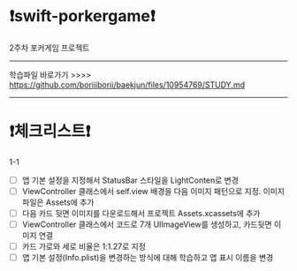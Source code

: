 # ❗️swift-porkergame❗️
2주차 포커게임 프로젝트

 - - -
학습파일 바로가기 >>>> https://github.com/boriiiborii/baekjun/files/10954769/STUDY.md
- - -
# ❗️체크리스트❗️
1-1
- [ ] 앱 기본 설정을 지정해서 StatusBar 스타일을 LightConten로 변경
- [ ] ViewController 클래스에서 self.view 배경을 다음 이미지 패턴으로 지정. 이미지 파일은 Assets에 추가
- [ ] 다음 카드 뒷면 이미지를 다운로드해서 프로젝트 Assets.xcassets에 추가
- [ ] ViewController 클래스에서 코드로 7개 UIImageView를 생성하고, 카드뒷면 이미지 연결
- [ ] 카드 가로와 세로 비율은 1:1.27로 지정
- [ ] 앱 기본 설정(Info.plist)을 변경하는 방식에 대해 학습하고 앱 표시 이름을 변경
